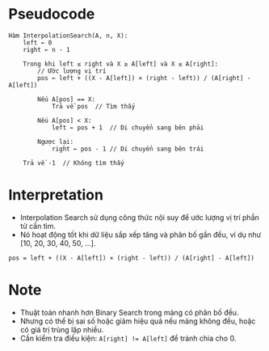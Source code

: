 # Pseudocode
```
Hàm InterpolationSearch(A, n, X):
    left ← 0
    right ← n - 1

    Trong khi left ≤ right và X ≥ A[left] và X ≤ A[right]:
        // Ước lượng vị trí
        pos ← left + ((X - A[left]) × (right - left)) / (A[right] - A[left])

        Nếu A[pos] == X:
            Trả về pos  // Tìm thấy

        Nếu A[pos] < X:
            left ← pos + 1  // Di chuyển sang bên phải

        Ngược lại:
            right ← pos - 1 // Di chuyển sang bên trái

    Trả về -1  // Không tìm thấy

```

# Interpretation
- Interpolation Search sử dụng công thức nội suy để ước lượng vị trí phần tử cần tìm.
- Nó hoạt động tốt khi dữ liệu sắp xếp tăng và phân bố gần đều, ví dụ như [10, 20, 30, 40, 50, ...].
```
pos = left + ((X - A[left]) × (right - left)) / (A[right] - A[left])
```

# Note
- Thuật toán nhanh hơn Binary Search trong mảng có phân bố đều.
- Nhưng có thể bị sai số hoặc giảm hiệu quả nếu mảng không đều, hoặc có giá trị trùng lặp nhiều.
- Cần kiểm tra điều kiện: `A[right] != A[left]` để tránh chia cho 0.
